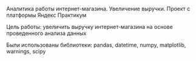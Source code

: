 Аналитика работы интернет-магазина. Увеличение выручки. Проект с платформы Яндекс Практикум

Цель работы: увеличить выручку интернет-магазина на основе проведенного анализа данных

Были использованы библиотеки: pandas, datetime, numpy, matplotlib, warnings, scipy

